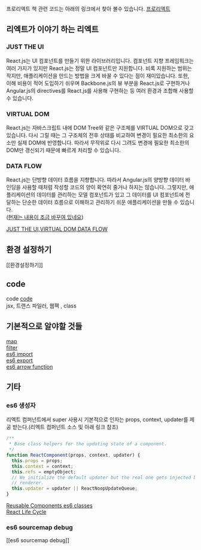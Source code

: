 프로리엑트 책 관련 코드는 아래의 링크에서 찾아 볼수 있습니다.
[프로리엑트](https://github.com/pro-react/)  

## 리엑트가 이야기 하는 리엑트
### JUST THE UI

React.js는 UI 컴포넌트를 만들기 위한 라이브러리입니다. 컴포넌트 지향 프레임워크는 여러 가지가 있지만 React.js는 정말 UI 컴포넌트만 지원합니다. 비록 지원하는 범위는 작지만, 애플리케이션을 만드는 방법을 크게 바꿀 수 있다는 점이 재미있습니다. 또한, 이해 비용이 적어 도입하기 쉬우며 Backbone.js의 뷰 부분을 React.js로 구현하거나 Angular.js의 directives를 React.js를 사용해 구현하는 등 여러 환경과 조합해 사용할 수 있습니다.

### VIRTUAL DOM

React.js는 자바스크립트 내에 DOM Tree와 같은 구조체를 VIRTUAL DOM으로 갖고 있습니다. 다시 그릴 때는 그 구조체의 전후 상태를 비교하여 변경이 필요한 최소한의 요소만 실제 DOM에 반영합니다. 따라서 무작위로 다시 그려도 변경에 필요한 최소한의 DOM만 갱신되기 때문에 빠르게 처리할 수 있습니다.

### DATA FLOW

React.js는 단방향 데이터 흐름을 지향합니다. 따라서 Angular.js의 양방향 데이터 바인딩을 사용할 때처럼 작성할 코드의 양이 확연히 줄거나 하지는 않습니다. 그렇지만, 애플리케이션의 데이터를 관리하는 모델 컴포넌트가 있고 그 데이터를 UI 컴포넌트에 전달하는 단순한 데이터 흐름으로 이해하고 관리하기 쉬운 애플리케이션을 만들 수 있습니다.  
([현재는 내용이 조금 바꾸여 있네요](https://facebook.github.io/react/index.html))  
  
[JUST THE UI,VIRTUAL DOM,DATA FLOW](http://blog.coderifleman.com/post/122232296024/reactjs%EB%A5%BC-%EC%9D%B4%ED%95%B4%ED%95%98%EB%8B%A41)

## 환경 설정하기  
[[환경설정하기]]  

## code
code [code](https://github.com/otwm/ProReactStudy/tree/master/kanban)   
jsx, 트랜스 파일러, 웹팩 , class   
  

## 기본적으로 알야할 것들 
[map](https://developer.mozilla.org/ko/docs/Web/JavaScript/Reference/Global_Objects/Array/map)  
[filter](https://developer.mozilla.org/ko/docs/Web/JavaScript/Reference/Global_Objects/Array/filter)  
[es6 import](https://developer.mozilla.org/ko/docs/Web/JavaScript/Reference/Statements/import)  
[es6 export](https://developer.mozilla.org/ko/docs/Web/JavaScript/Reference/Statements/export)  
[es6 arrow function](https://developer.mozilla.org/ko/docs/Web/JavaScript/Reference/Functions/%EC%95%A0%EB%A1%9C%EC%9A%B0_%ED%8E%91%EC%85%98)  
## 기타 

### es6 생성자  
리엑트 컴퍼넌트에서 super 사용시 기본적으로 인자는 props, context, updater를 제공 받는다.(리엑트 컴퍼넌트 소스 및 아래 링크  참조)  
```javascript
/**
 * Base class helpers for the updating state of a component.
 */
function ReactComponent(props, context, updater) {
  this.props = props;
  this.context = context;
  this.refs = emptyObject;
  // We initialize the default updater but the real one gets injected by the
  // renderer.
  this.updater = updater || ReactNoopUpdateQueue;
}
```
[Reusable Components es6 classes](https://facebook.github.io/react/docs/reusable-components.html#es6-classes)  
[React Life Cycle](https://github.com/studye/react/wiki/React-Life-Cycle)  
  
### es6 sourcemap debug
[[es6 sourcemap debug]]
  

